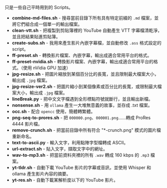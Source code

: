 只是一些自己平時用到的 Scripts。

- **combine-md-files.sh** - 搜尋當前目錄下所有具有特定前綴的 `.md` 檔案，並將它們組合成一個單一的輸出檔案。
- **clean-vtt.sh** - 把複製到剪貼簿裡的 YouTube 自動產生 VTT 字幕檔清乾淨，並且把結果貼進剪貼簿。
- **create-subs.sh** - 我用來產生影片內嵌字幕檔，並自動修改 `.ass` 格式設定的 script。
- **ff-preset.sh** - 轉換影片檔案、內嵌字幕，輸出成適合常用平台的格式。
- **ff-preset-nvidia.sh** - 轉換影片檔案、內嵌字幕，輸出成適合常用平台的格式。（使用 nVidia GPU 加速）
- **jpg-resize.sh** - 把圖片縮放到某個百分比的長寬，並且限制最大檔案大小，輸出成 `.jpg` 檔案。
- **jpg-resize-ver2.sh** - 把圖片縮小到某個像素或百分比的長寬，或限制最大檔案大小，輸出成 `.jpg` 檔案。
- **lineBreak.py** - 把中文文字檔遇到全形標點符號就斷行，並且輸出新檔。
- **nonsense.sh** - 用 `ollama` 產生一大堆無意義的故事，並存成 .txt 檔案。
- **occ.sh** - 配合 `opencc` 使用，簡體轉繁體。
- **png-seq-to-prores.sh** - 把 `000000.png`、`000001.png`……轉成 ProRes 4444 影片檔。
- **remove-crunch.sh** - 把當前目錄中所有符合 "*-crunch.png" 模式的圖片檔重新命名。
- **text-to-ascii.py** - 輸入文字，利用點陣字型檔轉成 ASCII。
- **url-extract.sh** - 貼入文字，擷取文字中的網址。
- **wav-to-mp3.sh** - 把當前資料夾裡的所有 `.wav` 轉成 160 kbps 的 `.mp3` 檔案。
- **yt-tldr.sh** - 自動下載 YouTube 影片的字幕或音訊，並使用 Whisper 和 ollama 產生影片內容的摘要。
- **yt-res.sh** - 自動下載某解析度以下的 YouTube 影片。
